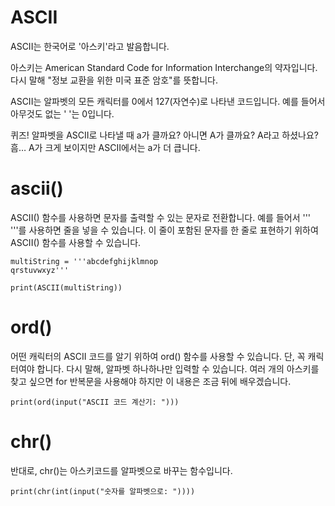 # ASCII
ASCII는 한국어로 '아스키'라고 발음합니다.

아스키는 American Standard Code for Information Interchange의 약자입니다. 다시 말해 "정보 교환을 위한 미국 표준 암호"를 뜻합니다.

ASCII는 알파벳의 모든 캐릭터를 0에서 127(자연수)로 나타낸 코드입니다. 예를 들어서 아무것도 없는 ' '는 0입니다.

퀴즈! 알파벳을 ASCII로 나타낼 때 a가 클까요? 아니면 A가 클까요? A라고 하셨나요? 흠… A가 크게 보이지만 ASCII에서는 a가 더 큽니다.

# ascii()
ASCII() 함수를 사용하면 문자를 출력할 수 있는 문자로 전환합니다. 예를 들어서 ''' '''를 사용하면 줄을 넣을 수 있습니다. 이 줄이 포함된 문자를 한 줄로 표현하기 위하여 ASCII() 함수를 사용할 수 있습니다.

```
multiString = '''abcdefghijklmnop
qrstuvwxyz'''

print(ASCII(multiString))
```

# ord()
어떤 캐릭터의 ASCII 코드를 알기 위하여 ord() 함수를 사용할 수 있습니다. 단, 꼭 캐릭터여야 합니다. 다시 말해, 알파벳 하나하나만 입력할 수 있습니다. 여러 개의 아스키를 찾고 싶으면 for 반복문을 사용해야 하지만 이 내용은 조금 뒤에 배우겠습니다.

```
print(ord(input("ASCII 코드 계산기: ")))
```

# chr()
반대로, chr()는 아스키코드를 알파벳으로 바꾸는 함수입니다.

```
print(chr(int(input("숫자를 알파벳으로: "))))
```
